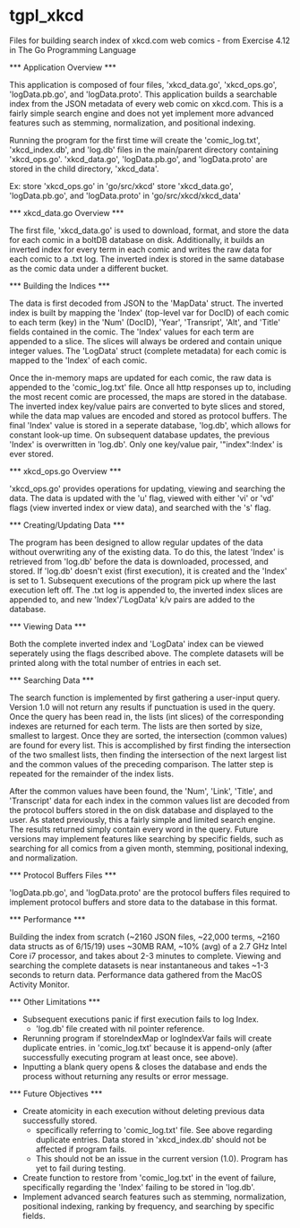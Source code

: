 # tgpl_xkcd
Files for building search index of xkcd.com web comics - from Exercise 4.12 in The Go Programming Language

*** Application Overview ***

This application is composed of four files, 'xkcd_data.go', 'xkcd_ops.go', 'logData.pb.go', and 'logData.proto'. This application builds a searchable index from the JSON metadata of every web comic on xkcd.com. This is a fairly simple search engine and does not yet implement more advanced features such as stemming, normalization, and positional indexing. 

Running the program for the first time will create the 'comic_log.txt', 'xkcd_index.db', and 'log.db' files in the main/parent directory containing 'xkcd_ops.go'. 'xkcd_data.go', 'logData.pb.go', and 'logData.proto' are stored in the child directory, 'xkcd_data'. 

Ex: store 'xkcd_ops.go' in 'go/src/xkcd' 
    store 'xkcd_data.go', 'logData.pb.go', and 'logData.proto' in 'go/src/xkcd/xkcd_data'

*** xkcd_data.go Overview ***

The first file, 'xkcd_data.go' is used to download, format, and store the data for each comic in a boltDB database on disk. Additionally, it builds an inverted index for every term in each comic and writes the raw data for each comic to a .txt log. The inverted index is stored in the same database as the comic data under a different bucket. 

*** Building the Indices ***

The data is first decoded from JSON to the 'MapData' struct. The inverted index is built by mapping the 'Index' (top-level var for DocID) of each comic to each term (key) in the 'Num' (DocID), 'Year', 'Transript', 'Alt', and 'Title' fields contained in the comic. The 'Index' values for each term are appended to a slice. The slices will always be ordered and contain unique integer values. The 'LogData' struct (complete metadata) for each comic is mapped to the 'Index' of each comic. 

Once the in-memory maps are updated for each comic, the raw data is appended to the 'comic_log.txt' file. Once all http responses up to, including the most recent comic are processed, the maps are stored in the database. The inverted index key/value pairs are converted to byte slices and stored, while the data map values are encoded and stored as protocol buffers. The final 'Index' value is stored in a seperate database, 'log.db', which allows for constant look-up time. On subsequent database updates, the previous 'Index' is overwritten in 'log.db'. Only one key/value pair, '"index":Index' is ever stored. 


*** xkcd_ops.go Overview ***

'xkcd_ops.go' provides operations for updating, viewing and searching the data. The data is updated with the 'u' flag, viewed with either 'vi' or 'vd' flags (view inverted index or view data), and searched with the 's' flag.

*** Creating/Updating Data ***

The program has been designed to allow regular updates of the data without overwriting any of the existing data. To do this, the latest 'Index' is retrieved from 'log.db' before the data is downloaded, processed, and stored. If 'log.db' doesn't exist (first execution), it is created and the 'Index' is set to 1. Subsequent executions of the program pick up where the last execution left off. The .txt log is appended to, the inverted index slices are appended to, and new 'Index'/'LogData' k/v pairs are added to the database. 

*** Viewing Data ***

Both the complete inverted index and 'LogData' index can be viewed seperately using the flags described above. The complete datasets will be printed along with the total number of entries in each set. 

*** Searching Data ***

The search function is implemented by first gathering a user-input query. Version 1.0 will not return any results if punctuation is used in the query. Once the query has been read in, the lists (int slices) of the corresponding indexes are returned for each term. The lists are then sorted by size, smallest to largest. Once they are sorted, the intersection (common values) are found for every list. This is accomplished by first finding the intersection of the two smallest lists, then finding the intersection of the next largest list and the common values of the preceding comparison. The latter step is repeated for the remainder of the index lists. 

After the common values have been found, the 'Num', 'Link', 'Title', and 'Transcript' data for each index in the common values list are decoded from the protocol buffers stored in the on disk database and displayed to the user. As stated previously, this a fairly simple and limited search engine. The results returned simply contain every word in the query. Future versions may implement features like searching by specific fields, such as searching for all comics from a given month, stemming, positional indexing, and normalization.

*** Protocol Buffers Files ***

'logData.pb.go', and 'logData.proto' are the protocol buffers files required to implement protocol buffers and store data to the database in this format. 

*** Performance ***

Building the index from scratch (~2160 JSON files, ~22,000 terms, ~2160 data structs as of 6/15/19) uses ~30MB RAM, ~10% (avg) of a 2.7 GHz Intel Core i7 processor, and takes about 2-3 minutes to complete. Viewing and searching the complete datasets is near instantaneous and takes ~1-3 seconds to return data. Performance data gathered from the MacOS Activity Monitor. 

*** Other Limitations ***
* Subsequent executions panic if first execution fails to log Index.
	- 'log.db' file created with nil pointer reference.
* Rerunning program if storeIndexMap or logIndexVar fails  will create duplicate entries.
  in 'comic_log.txt' because it is append-only (after successfully executing program at least once, see above).
* Inputting a blank query opens & closes the database and ends the process without returning any results or error message.
  
*** Future Objectives ***
* Create atomicity in each execution without deleting previous data successfully stored. 
  - specifically referring to 'comic_log.txt' file. See above regarding duplicate entries. Data stored in 'xkcd_index.db' should not be affected if program fails. 
  - This should not be an issue in the current version (1.0). Program has yet to fail during testing. 
* Create function to restore from 'comic_log.txt' in the event of failure, specifically regarding the 'Index' failing to be stored in 'log.db'. 
* Implement advanced search features such as stemming, normalization, positional indexing, ranking by frequency, and searching by specific fields. 
